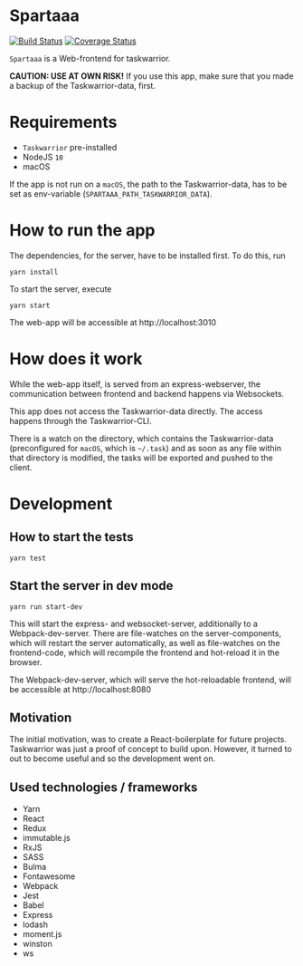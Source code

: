 # Spartaaa

[![Build Status](https://travis-ci.com/codekie/spartaaa.svg?branch=master)](https://travis-ci.com/codekie/spartaaa)
[![Coverage Status](https://coveralls.io/repos/github/codekie/spartaaa/badge.svg?branch=master)](https://coveralls.io/github/codekie/spartaaa?branch=master) 

`Spartaaa` is a Web-frontend for taskwarrior.

**CAUTION: USE AT OWN RISK!** If you use this app, make sure that you made a backup of the Taskwarrior-data, first.


# Requirements

- `Taskwarrior` pre-installed
- NodeJS `10`
- macOS

If the app is not run on a `macOS`, the path to the Taskwarrior-data, has to be set as env-variable
(`SPARTAAA_PATH_TASKWARRIOR_DATA`).


# How to run the app

The dependencies, for the server, have to be installed first. To do this, run

```
yarn install
```

To start the server, execute

```
yarn start
```

The web-app will be accessible at http://localhost:3010


# How does it work

While the web-app itself, is served from an express-webserver, the communication between frontend and backend happens
via Websockets.

This app does not access the Taskwarrior-data directly. The access happens through the Taskwarrior-CLI.

There is a watch on the directory, which contains the Taskwarrior-data (preconfigured for `macOS`, which is `~/.task`)
and as soon as any file within that directory is modified, the tasks will be exported and pushed to the client.


# Development

## How to start the tests

```
yarn test
```


## Start the server in dev mode

```
yarn run start-dev
```

This will start the express- and websocket-server, additionally to a Webpack-dev-server. There are file-watches on
the server-components, which will restart the server automatically, as well as file-watches on the frontend-code, which
will recompile the frontend and hot-reload it in the browser.

The Webpack-dev-server, which will serve the hot-reloadable frontend, will be accessible at http://localhost:8080


## Motivation

The initial motivation, was to create a React-boilerplate for future projects. Taskwarrior was just a proof of concept
to build upon. However, it turned to out to become useful and so the development went on.

## Used technologies / frameworks

- Yarn
- React
- Redux
- immutable.js
- RxJS
- SASS
- Bulma
- Fontawesome
- Webpack
- Jest
- Babel
- Express
- lodash
- moment.js
- winston
- ws
